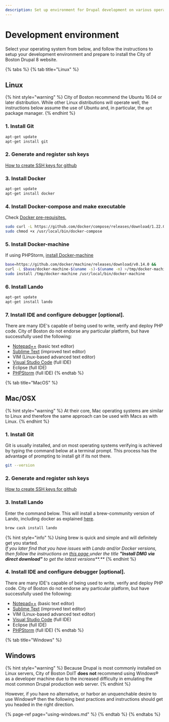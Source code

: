 ```yaml
---
description: Set up environment for Drupal development on various operating systems.
---
```


# Development environment

Select your operating system from below, and follow the instructions to setup your development environment and prepare to install the City of Boston Drupal 8 website.

{% tabs %}
{% tab title="Linux" %}
## Linux

{% hint style="warning" %}
City of Boston recommend the Ubuntu 16.04 or later distribution.  While other Linux distributions will operate well, the instructions below assume the use of Ubuntu and, in particular, the `apt` package manager. 
{% endhint %}

### 1. Install Git

```bash
apt-get update
apt-get install git
```

### 2. Generate and register ssh keys

[How to create SSH keys for github](https://help.github.com/articles/generating-a-new-ssh-key-and-adding-it-to-the-ssh-agent/)

### 3. Install Docker

```bash
apt-get update
apt-get install docker
```

### 4. Install Docker-compose and make executable

Check [Docker pre-requisites.](https://docs.docker.com/compose/install/#prerequisites)

```bash
sudo curl -L https://github.com/docker/compose/releases/download/1.22.0/docker-compose-$(uname -s)-$(uname -m) -o /usr/local/bin/docker-compose    
sudo chmod +x /usr/local/bin/docker-compose
```

### 5. Install Docker-machine

If using PHPStorm, [install Docker-machine](https://docs.docker.com/machine/install-machine/#install-machine-directly) 

```bash
base=https://github.com/docker/machine/releases/download/v0.14.0 &&
curl -L $base/docker-machine-$(uname -s)-$(uname -m) >/tmp/docker-machine &&
sudo install /tmp/docker-machine /usr/local/bin/docker-machine
```

### 6. Install Lando

```bash
apt-get update
apt-get install lando
```

### 7. Install IDE and configure debugger \[optional\].

There are many IDE's capable of being used to write, verify and deploy PHP code.  City of Boston do not endorse any particular platform, but have successfully used the following:

* [Notepad++](https://notepad-plus-plus.org/download/) \(basic text editor\)
* [Sublime Text](https://www.sublimetext.com/3) \(improved text editor\)
* VIM \(Linux-based advanced text editor\)
* [Visual Studio Code](https://code.visualstudio.com/) \(full IDE\)
* Eclipse \(full IDE\)
* [PHPStorm](https://www.jetbrains.com/phpstorm/download/) \(full IDE\)
{% endtab %}

{% tab title="MacOS" %}
## Mac/OSX

{% hint style="warning" %}
At their core, Mac operating systems are similar to Linux and therefore the same approach can be used with Macs as with Linux.
{% endhint %}

### 1. Install Git

Git is usually installed, and on most operating systems verifying is achieved by typing the command below at a terminal prompt. This process has the advantage of prompting to install git if its not there.

```bash
git --version
```

### 2. Generate and register ssh keys

[How to create SSH keys for github](https://help.github.com/articles/generating-a-new-ssh-key-and-adding-it-to-the-ssh-agent/)

### 3. Install Lando

Enter the command below.  This will install a brew-community version of Lando, including docker as explained [here](https://docs.lando.dev/basics/installation.html#macos).

```bash
brew cask install lando
```

{% hint style="info" %}
Using brew is quick and simple and will definitely get you started.    
_If you later find that you have issues with Lando and/or Docker versions, then follow the instructions on_ [_this page_ ](https://docs.lando.dev/basics/installation.html#macos)_under the title **"Install DMG via direct download"** to get the latest versions**.**_
{% endhint %}

### 4. Install IDE and configure debugger \[optional\].

There are many IDE's capable of being used to write, verify and deploy PHP code.  City of Boston do not endorse any particular platform, but have successfully used the following:

* [Notepad++](https://notepad-plus-plus.org/download/) \(basic text editor\)
* [Sublime Text](https://www.sublimetext.com/3) \(improved text editor\)
* VIM \(Linux-based advanced text editor\)
* [Visual Studio Code](https://code.visualstudio.com/) \(full IDE\)
* Eclipse \(full IDE\)
* [PHPStorm](https://www.jetbrains.com/phpstorm/download/) \(full IDE\)
{% endtab %}

{% tab title="Windows" %}
## Windows

{% hint style="warning" %}
Because Drupal is most commonly installed on Linux servers, City of Boston DoIT **does** **not** recommend using Windows® as a developer machine due to the increased difficulty in emulating the most common Drupal production web server.
{% endhint %}

However, if you have no alternative, or harbor an unquenchable desire to use Windows® then the following best practices and instructions should get you headed in the right direction.

{% page-ref page="using-windows.md" %}
{% endtab %}
{% endtabs %}

